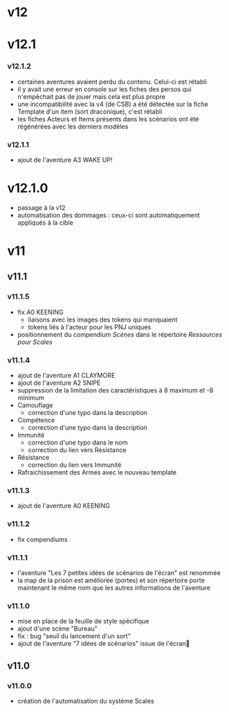 # v12

# v12.1

### v12.1.2

* certaines aventures avaient perdu du contenu. Celui-ci est rétabli
* il y avait une erreur en console sur les fiches des persos qui n'empêchait pas de jouer mais cela est plus propre
* une incompatibilité avec la v4 (de CSB) a été détectée sur la fiche Template d'un item (sort draconique), c'est rétabli
* les fiches Acteurs et Items présents dans les scénarios ont été régénérées avec les derniers modèles

### v12.1.1

* ajout de l'aventure A3 WAKE UP!

# v12.1.0

* passage à la v12
* automatisation des dommages : ceux-ci sont automatiquement appliqués à la cible

# v11

## v11.1

### v11.1.5

* fix A0 KEENING
   * liaisons avec les images des tokens qui manquaient
   * tokens liés à l'acteur pour les PNJ uniques
* positionnement du compendium *Scènes* dans le répertoire *Ressources pour Scales* 

### v11.1.4

* ajout de l'aventure A1 CLAYMORE
* ajout de l'aventure A2 SNIPE
* suppression de la limitation des caractéristiques à 8 maximum et -8 minimum
* Camouflage 
   * correction d'une typo dans la description 
* Compétence 
   * correction d'une typo dans la description 
* Immunité
   * correction d'une typo dans le nom
   * correction du lien vers Résistance  
* Résistance
   * correction du lien vers Immunité  
* Rafraichissement des Armes avec le nouveau template

### v11.1.3

* ajout de l'aventure A0 KEENING

### v11.1.2

* fix compendiums

### v11.1.1

* l'aventure "Les 7 petites idées de scénarios de l'écran" est renommée
* la map de la prison est améliorée (portes) et son répertoire porte maintenant le même nom que les autres informations de l'aventure

### v11.1.0

* mise en place de la feuille de style spécifique
* ajout d'une scène "Bureau"
* fix : bug "seuil du lancement d'un sort"
* ajout de l'aventure "7 idées de scénarios" issue de l'écran

## v11.0

### v11.0.0

* création de l'automatisation du système Scales
